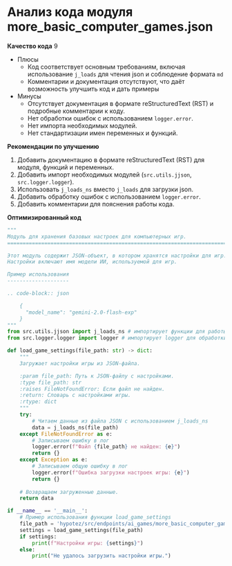 # Анализ кода модуля more_basic_computer_games.json

**Качество кода**
9
-  Плюсы
    - Код соответствует основным требованиям, включая использование `j_loads` для чтения json и соблюдение формата `md`
    -  Комментарии и документация отсутствуют, что даёт возможность улучшить код и дать примеры
-  Минусы
    - Отсутствует документация в формате reStructuredText (RST) и подробные комментарии к коду.
    - Нет обработки ошибок с использованием `logger.error`.
    - Нет импорта необходимых модулей.
    - Нет стандартизации имен переменных и функций.

**Рекомендации по улучшению**

1. Добавить документацию в формате reStructuredText (RST) для модуля, функций и переменных.
2. Добавить импорт необходимых модулей (`src.utils.jjson`, `src.logger.logger`).
3. Использовать `j_loads_ns` вместо `j_loads` для загрузки json.
4. Добавить обработку ошибок с использованием `logger.error`.
5. Добавить комментарии для пояснения работы кода.

**Оптимизированный код**

```python
"""
Модуль для хранения базовых настроек для компьютерных игр.
=========================================================================================

Этот модуль содержит JSON-объект, в котором хранятся настройки для игр.
Настройки включают имя модели ИИ, используемой для игр.

Пример использования
--------------------

.. code-block:: json

    {
      "model_name": "gemini-2.0-flash-exp"
    }
"""
from src.utils.jjson import j_loads_ns # импортирует функции для работы с json
from src.logger.logger import logger # импортирует logger для обработки ошибок

def load_game_settings(file_path: str) -> dict:
    """
    Загружает настройки игры из JSON-файла.

    :param file_path: Путь к JSON-файлу с настройками.
    :type file_path: str
    :raises FileNotFoundError: Если файл не найден.
    :return: Словарь с настройками игры.
    :rtype: dict
    """
    try:
        # Читаем данные из файла JSON с использованием j_loads_ns
        data = j_loads_ns(file_path)
    except FileNotFoundError as e:
        # Записываем ошибку в лог
        logger.error(f"Файл {file_path} не найден: {e}")
        return {}
    except Exception as e:
        # Записываем общую ошибку в лог
        logger.error(f"Ошибка загрузки настроек игры: {e}")
        return {}
    
    # Возвращаем загруженные данные.
    return data

if __name__ == '__main__':
    # Пример использования функции load_game_settings
    file_path = 'hypotez/src/endpoints/ai_games/more_basic_computer_games/more_basic_computer_games.json'
    settings = load_game_settings(file_path)
    if settings:
        print(f"Настройки игры: {settings}")
    else:
        print("Не удалось загрузить настройки игры.")
```